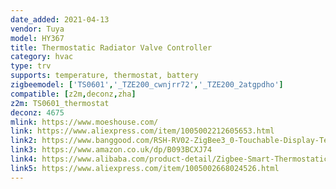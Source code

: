 ```yaml
---
date_added: 2021-04-13
vendor: Tuya
model: HY367
title: Thermostatic Radiator Valve Controller
category: hvac
type: trv
supports: temperature, thermostat, battery
zigbeemodel: ['TS0601','_TZE200_cwnjrr72','_TZE200_2atgpdho']
compatible: [z2m,deconz,zha]
z2m: TS0601_thermostat
deconz: 4675
mlink: https://www.moeshouse.com/
link: https://www.aliexpress.com/item/1005002212605653.html
link2: https://www.banggood.com/RSH-RV02-ZigBee3_0-Touchable-Display-Temperature-Controller-Thermostatic-Radiator-Intelligent-Temperature-Controller-Constant-Radiator-p-1832133.html
link3: https://www.amazon.co.uk/dp/B093BCXJ74
link4: https://www.alibaba.com/product-detail/Zigbee-Smart-Thermostatic-Radiator-Valve-Controller_1600201671391.html
link5: https://www.aliexpress.com/item/1005002668024526.html
---
```

